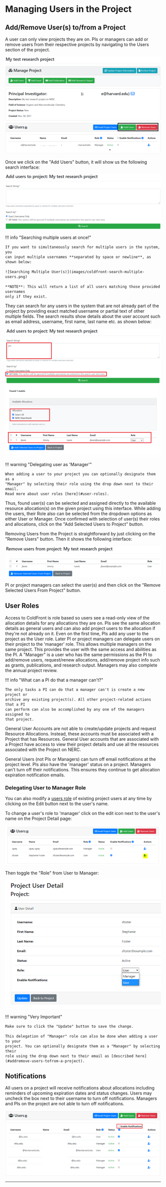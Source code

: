 # Managing Users in the Project

## Add/Remove User(s) to/from a Project

A user can only view projects they are on. PIs or managers can add or remove users
from their respective projects by navigating to the Users section of the project.

![Add/Remove Users from Project](images/coldfront-add-remove-users.png)

Once we click on the "Add Users" button, it will show us the following search interface:

![User Search Interface](images/coldfront-user-search.png)

!!! info "Searching multiple users at once!"

    If you want to simultaneously search for multiple users in the system, you
    can input multiple usernames **separated by space or newline**, as shown below:

    ![Searching Multiple User(s)](images/coldfront-search-multiple-users.png)

    **NOTE**: This will return a list of all users matching those provided usernames
    only if they exist.

They can search for any users in the system that are not already part of the project
by providing exact matched username or partial text of other multiple fields. The
search results show details about the user account such as email address, username,
first name, last name etc. as shown below:

![Add User(s) To Project](images/coldfront-add-user-to-project.png)

!!! warning "Delegating user as 'Manager'"

    When adding a user to your project you can optionally designate them as a
    "Manager" by selecting their role using the drop down next to their email.
    Read more about user roles [here](#user-roles).

Thus, found user(s) can be selected and assigned directly to the available resource
allocation(s) on the given project using this interface. While adding the users,
their Role also can be selected from the dropdown options as either User or Manager.
Once confirmed with selection of user(s) their roles and allocations, click on the
"Add Selected Users to Project" button.

Removing Users from the Project is straightforward by just clicking on the
"Remove Users" button. Then it shows the following interface:

![Remove User(s) From A Project](images/coldfront-remove-users-from-a-project.png)

PI or project managers can select the user(s) and then click on the "Remove Selected
Users From Project" button.

## User Roles

Access to ColdFront is role based so users see a read-only view of the allocation
details for any allocations they are on. PIs see the same allocation details as general
users and can also add project users to the allocation if they're not already on
it. Even on the first time, PIs add any user to the project as the User role. Later
PI or project managers can delegate users on their project to the 'manager' role.
This allows multiple managers on the same project. This provides the user with the
same access and abilities as the PI. A "Manager" is a user who has the same
permissions as the PI to add/remove users, request/renew allocations,
add/remove project info such as grants, publications, and research output.
Managers may also complete the annual project review.

!!! info "What can a PI do that a manager can't?"

    The only tasks a PI can do that a manager can't is create a new project or
    archive any existing project(s). All other project-related actions that a PI
    can perform can also be accomplished by any one of the managers assigned to
    that project.

General User Accounts are not able to create/update projects and request Resource
Allocations. Instead, these accounts must be associated with a Project that has
Resources. General User accounts that are associated with a Project have access
to view their project details and use all the resources associated with the Project
on NERC.

General Users (not PIs or Managers) can turn off email notifications at the project
level. PIs also have the 'manager' status on a project. Managers can't turn off their
notifications. This ensures they continue to get allocation expiration notification
emails.

### Delegating User to Manager Role

You can also modify a [users role](#user-roles) of existing project users at any
time by clicking on the Edit button next to the user's name.

To change a user's role to 'manager' click on the edit icon next to the user's name
on the Project Detail page:

![Change User Role](images/coldfront-change-user-role.png)

Then toggle the "Role" from User to Manager:

![User Details](images/coldfront-user-details.png)

!!! warning "Very Important"

    Make sure to click the "Update" button to save the change.

    This delegation of "Manager" role can also be done when adding a user to your
    project. You can optionally designate them as a "Manager" by selecting their
    role using the drop down next to their email as [described here](#addremove-users-tofrom-a-project).

## Notifications

All users on a project will receive notifications about allocations including
reminders of upcoming expiration dates and status changes. Users may uncheck
the box next to their username to turn off notifications. Managers and PIs on
the project are not able to turn off notifications.

![User Notifications](images/coldfront-users-notification.png)

---
